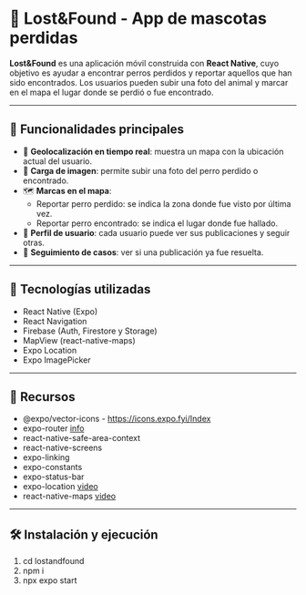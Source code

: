 # 🐾 Lost&Found - App de mascotas perdidas

**Lost&Found** es una aplicación móvil construida con **React Native**, cuyo objetivo es ayudar a encontrar perros perdidos y reportar aquellos que han sido encontrados. Los usuarios pueden subir una foto del animal y marcar en el mapa el lugar donde se perdió o fue encontrado.

---

## 🚀 Funcionalidades principales

- 📍 **Geolocalización en tiempo real**: muestra un mapa con la ubicación actual del usuario.
- 📸 **Carga de imagen**: permite subir una foto del perro perdido o encontrado.
- 🗺️ **Marcas en el mapa**:
  - Reportar perro perdido: se indica la zona donde fue visto por última vez.
  - Reportar perro encontrado: se indica el lugar donde fue hallado.
- 👥 **Perfil de usuario**: cada usuario puede ver sus publicaciones y seguir otras.
- 🐶 **Seguimiento de casos**: ver si una publicación ya fue resuelta.

---

## 📱 Tecnologías utilizadas

- React Native (Expo)
- React Navigation
- Firebase (Auth, Firestore y Storage)
- MapView (react-native-maps)
- Expo Location
- Expo ImagePicker

---

## 📱 Recursos

- @expo/vector-icons - https://icons.expo.fyi/Index
- expo-router [info](https://medium.com/@abdulaleemzafar515/the-benefits-of-using-expo-router-over-react-navigation-172f21772152)
- react-native-safe-area-context
- react-native-screens
- expo-linking
- expo-constants
- expo-status-bar
- expo-location [video](https://www.youtube.com/watch?v=ltHbdeJg9eA)
- react-native-maps [video](https://www.youtube.com/watch?v=4EUekljBzjc)

---

## 🛠️ Instalación y ejecución

1. cd lostandfound
2. npm i
3. npx expo start
